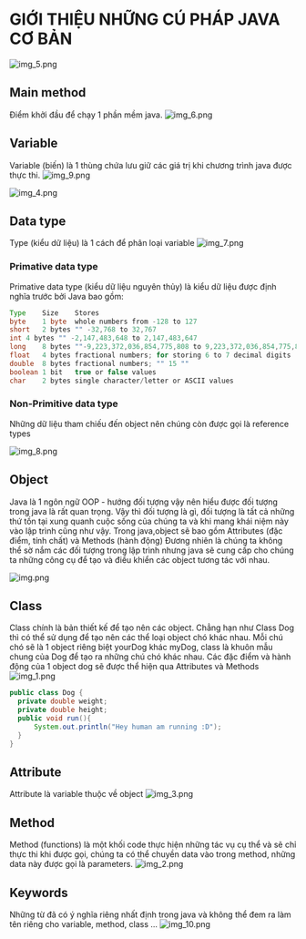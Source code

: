 # GIỚI THIỆU NHỮNG CÚ PHÁP JAVA CƠ BẢN
![img_5.png](img_5.png)

## Main method
 Điểm khởi đầu để chạy 1 phần mềm java.
![img_6.png](img_6.png)

## Variable
Variable (biến) là 1 thùng chứa lưu giữ các giá trị khi chương trình java được thực thi.
![img_9.png](img_9.png)

![img_4.png](img_4.png)

## Data type
 Type (kiểu dữ liệu) là 1 cách để phân loại variable
![img_7.png](img_7.png)

### Primative data type
Primative data type (kiểu dữ liệu nguyên thủy) là kiểu dữ liệu được định nghĩa trước bởi Java bao gồm: 
```java
Type	Size	Stores
byte	1 byte	whole numbers from -128 to 127
short	2 bytes	"" -32,768 to 32,767
int	4 bytes	"" -2,147,483,648 to 2,147,483,647
long	8 bytes	""-9,223,372,036,854,775,808 to 9,223,372,036,854,775,807
float	4 bytes	fractional numbers; for storing 6 to 7 decimal digits
double	8 bytes	fractional numbers; "" 15 ""
boolean	1 bit	true or false values
char	2 bytes	single character/letter or ASCII values

```
### Non-Primitive data type
Những dữ liệu tham chiếu đến object nên chúng còn được gọi là  reference types

![img_8.png](img_8.png)
## Object
 Java là 1 ngôn ngữ OOP - hướng đối tượng vậy nên hiểu được đối tượng trong java là rất quan trọng.
Vậy thì đối tượng là gì, đối tượng là tất cả những thứ tồn tại xung quanh cuộc sống của chúng ta và khi mang khái niệm này vào lập trình cũng như vậy. Trong java,object sẽ bao gồm Attributes (đặc điểm, tính chất) và Methods (hành động)
 Đương nhiên là chúng ta không thể sờ nắm các đối tượng trong lập trình nhưng java sẽ cung cấp cho chúng ta những công cụ để tạo và điều khiển các object tương tác với nhau.

![img.png](img.png)

## Class
 Class chính là bản thiết kế để tạo nên các object. Chẳng hạn như Class Dog thì có thể sử dụng để tạo nên các thể loại object chó khác nhau. Mỗi chú chó sẽ là 1 object riêng biệt yourDog khác myDog, class là khuôn mẫu chung của Dog để tạo ra những chú chó khác nhau.
Các đặc điểm và hành động của 1 object dog sẽ được thể hiện qua Attributes và Methods
![img_1.png](img_1.png)
```java
public class Dog {
  private double weight;
  private double height;
  public void run(){
      System.out.println("Hey human am running :D");
  }
}
```
## Attribute
Attribute là variable thuộc về object
![img_3.png](img_3.png)

## Method
 Method (functions) là một khối code thực hiện những tác vụ cụ thể và sẽ chỉ thực thi khi được gọi, chúng ta có thể chuyền data vào trong method, những data này được gọi là parameters.
![img_2.png](img_2.png)

## Keywords
Những từ đã có ý nghĩa riêng nhất định trong java và không thể đem ra làm tên riêng cho variable, method, class ...
![img_10.png](img_10.png)
